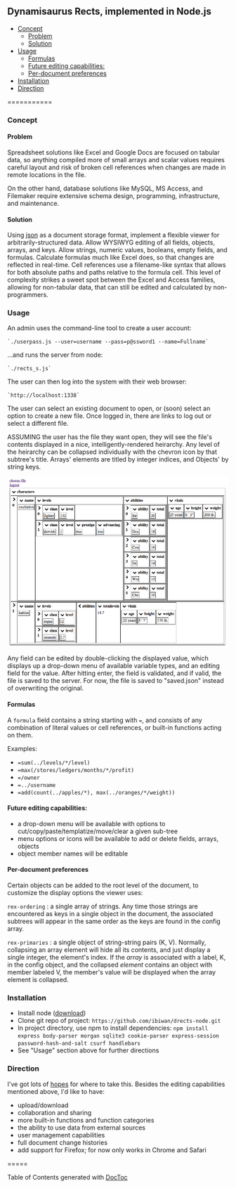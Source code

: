 ## Dynamisaurus Rects, implemented in Node.js

- [Concept](#user-content-concept)
    - [Problem](#user-content-problem)
    - [Solution](#user-content-solution)
- [Usage](#user-content-usage)
    - [Formulas](#user-content-formulas)
    - [Future editing capabilities:](#user-content-future-editing-capabilities)
    - [Per-document preferences](#user-content-per-document-preferences)
- [Installation](#user-content-installation)
- [Direction](#user-content-direction)

===========

### Concept

#### Problem

Spreadsheet solutions like Excel and Google Docs are focused on tabular data, so anything compiled more of small arrays and scalar values requires careful layout and risk of broken cell references when changes are made in remote locations in the file.  

On the other hand, database solutions like MySQL, MS Access, and Filemaker require extensive schema design, programming, infrastructure, and maintenance.  
#### Solution

Using [json](http://www.json.org/) as a document storage format, implement a flexible viewer for arbitrarily-structured data.  Allow WYSIWYG editing of all fields, objects, arrays, and keys.  Allow strings, numeric values, booleans, empty fields, and formulas.  Calculate formulas much like Excel does, so that changes are reflected in real-time.  Cell references use a filename-like syntax that allows for both absolute paths and paths relative to the formula cell.  This level of complexity strikes a sweet spot between the Excel and Access families, allowing for non-tabular data, that can still be edited and calculated by non-programmers.

### Usage

An admin uses the command-line tool to create a user account:

    `./userpass.js --user=username --pass=p@ssword1 --name=Fullname`

...and runs the server from node:

    `./rects_s.js`

The user can then log into the system with their web browser:

    `http://localhost:1338`

The user can select an existing document to open, or (soon) select an option to create a new file.  Once logged in, there are links to log out or select a different file.

ASSUMING the user has the file they want open, they will see the file's contents displayed in a nice, intelligently-rendered heirarchy.  Any level of the heirarchy can be collapsed individually with the chevron icon by that subtree's title.  Arrays' elements are titled by integer indices, and Objects' by string keys.

![sample viewer](https://github.com/ibiwan/drects-node/blob/master/screenshots/main-viewer.png)

Any field can be edited by double-clicking the displayed value, which displays up a drop-down menu of available variable types, and an editing field for the value.  After hitting enter, the field is validated, and if valid, the file is saved to the server.  For now, the file is saved to "saved.json" instead of overwriting the original.

#### Formulas

A `formula` field contains a string starting with `=`, and consists of any combination of literal values or cell references, or built-in functions acting on them.  

Examples:
- `=sum(../levels/*/level)`
- `=max(/stores/ledgers/months/*/profit)`
- `=/owner`
- `=../username`
- `=add(count(../apples/*), max(../oranges/*/weight))`

#### Future editing capabilities:

* a drop-down menu will be available with options to cut/copy/paste/templatize/move/clear a given sub-tree
* menu options or icons will be available to add or delete fields, arrays, objects
* object member names will be editable

#### Per-document preferences

Certain objects can be added to the root level of the document, to customize the display options the viewer uses:

`rex-ordering` : a single array of strings.  Any time those strings are encountered as keys in a single object in the document, the associated subtrees will appear in the same order as the keys are found in the config array.

`rex-primaries` : a single object of string-string pairs (K, V).  Normally, collapsing an array element will hide all its contents, and just display a single integer, the element's index.  If the _array_ is associated with a label, K, in the config object, and the collapsed _element_ contains an object with member labeled V, the member's value will be displayed when the array element is collapsed.

### Installation
- Install node ([download](http://nodejs.org/download/))
- Clone git repo of project: 
    `https://github.com/ibiwan/drects-node.git`
- In project directory, use npm to install dependencies:
    `npm install express body-parser morgan sqlite3 cookie-parser express-session password-hash-and-salt csurf handlebars`
- See "Usage" section above for further directions

### Direction
I've got lots of [hopes](https://github.com/ibiwan/drects-node/issues) for where to take this.  Besides the editing capabilities mentioned above, I'd like to have:
- upload/download
- collaboration and sharing
- more built-in functions and function categories
- the ability to use data from external sources
- user management capabilities
- full document change histories
- add support for Firefox; for now only works in Chrome and Safari

=====

Table of Contents generated with [DocToc](http://doctoc.herokuapp.com/)

